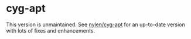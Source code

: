 # cyg-apt

This version is unmaintained.  See
[nylen/cyg-apt](https://github.com/nylen/cyg-apt)
for an up-to-date version with lots of fixes and enhancements.
